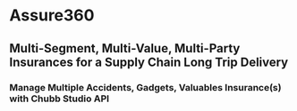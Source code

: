 # Assure360

## Multi-Segment, Multi-Value, Multi-Party Insurances for a Supply Chain Long Trip Delivery

### Manage Multiple Accidents, Gadgets, Valuables Insurance(s) with Chubb Studio API
